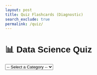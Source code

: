 ```yaml
---
layout: post
title: Quiz Flashcards (Diagnostic)
search_exclude: true
permalink: /quiz/
---
```

<!DOCTYPE html>
<html>
<head>
  <style>
    body {
      font-family: sans-serif;
      padding: 20px;
    }
    .card {
      max-width: 600px;
      margin: auto;
      padding: 20px;
      border: 2px solid #444;
      border-radius: 12px;
      background:rgb(190, 65, 65);
      text-align: center;
    }
    .btn {
      padding: 10px 20px;
      margin: 10px;
      border: none;
      border-radius: 5px;
      background: #4f46e5;
      color: white;
      cursor: pointer;
    }
    .btn:hover {
      background: #3730a3;
    }
    .category-status {
      margin: 15px auto;
      max-width: 600px;
      font-size: 16px;
    }
  </style>
</head>
<body>

<h1>📊 Data Science Quiz</h1>

<select id="category-select" onchange="selectCategory(this.value)">
  <option value="">-- Select a Category --</option>
  <option value="modeling">Modeling</option>
  <option value="statistics">Statistics</option>
</select>

<div class="category-status" id="mastery-status"></div>

<div class="card" id="quiz-card" style="display:none;">
  <h2 id="question">Loading...</h2>
  <div>
    <button class="btn" onclick="submitAnswer(true)">I knew it</button>
    <button class="btn" onclick="submitAnswer(false)">I didn’t know</button>
  </div>
  <button class="btn" onclick="showAnswer()">Show Answer</button>
  <div id="answer" style="margin-top:10px; font-weight:bold;"></div>
</div>

<script>
const questions = {
  modeling: [
    { q: "What is a predictive model?", a: "A model that forecasts outcomes based on input data." },
    { q: "What is overfitting?", a: "Model performs well on training but poorly on new data." },
    { q: "What is regularization?", a: "A technique to reduce model complexity and overfitting." }
  ],
  statistics: [
    { q: "Define mean.", a: "Sum of all values divided by count." },
    { q: "What is variance?", a: "A measure of how spread out the data is." },
    { q: "Define standard deviation.", a: "Square root of the variance." }
  ]
};

let currentCategory = null;
let score = 0;
let total = 0;
let current = null;
let quizQueue = [];

function loadProgress() {
  const stored = JSON.parse(localStorage.getItem("ds_mastery") || "{}");
  return stored;
}

function saveProgress(data) {
  localStorage.setItem("ds_mastery", JSON.stringify(data));
}

function updateMasteryDisplay() {
  const progress = loadProgress();
  const display = Object.keys(questions).map(cat => {
    const s = progress[cat]?.score || 0;
    const label = s >= 9 ? "✅ Mastered" : `Score: ${s}/10`;
    return `<div><strong>${cat.toUpperCase()}:</strong> ${label}</div>`;
  }).join("");
  document.getElementById("mastery-status").innerHTML = display;
}

function selectCategory(cat) {
  if (!questions[cat]) return;
  currentCategory = cat;
  score = loadProgress()[cat]?.score || 0;
  total = 0;
  quizQueue = questions[cat].map(q => ({ ...q, attempts: 0 }));
  document.getElementById("quiz-card").style.display = "block";
  pickNext();
}

function pickNext() {
  const available = quizQueue.filter(q => q.attempts < 3);
  if (available.length === 0 || total >= 10) {
    endCategory();
    return;
  }
  current = available[Math.floor(Math.random() * available.length)];
  document.getElementById("question").textContent = current.q;
  document.getElementById("answer").textContent = "";
}

function showAnswer() {
  document.getElementById("answer").textContent = current.a;
}

function submitAnswer(knewIt) {
  current.attempts++;
  if (knewIt) score++;
  total++;
  updateProgress();
  pickNext();
}

function updateProgress() {
  const progress = loadProgress();
  progress[currentCategory] = { score: score };
  saveProgress(progress);
  updateMasteryDisplay();
}

function endCategory() {
  document.getElementById("question").textContent = `Done! Final Score: ${score}/10`;
  document.getElementById("answer").textContent = score >= 9 ? "✅ Mastered!" : "Keep practicing!";
  document.querySelector(".btn").style.display = "none";
}
updateMasteryDisplay();
</script>

</body>
</html>
